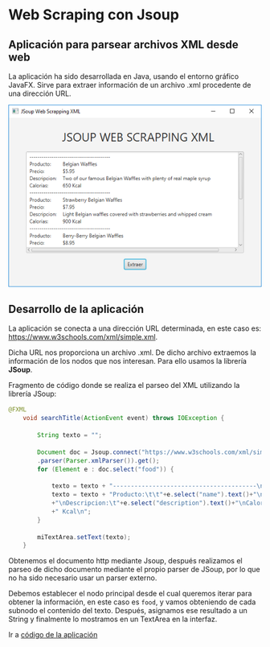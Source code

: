 # Web Scraping con Jsoup
## Aplicación para parsear archivos XML desde web

La aplicación ha sido desarrollada en Java, usando el entorno gráfico JavaFX. Sirve para extraer información de un archivo .xml procedente de una dirección URL.

<p align="center">
  <img src="https://github.com/sergiosabater/PSP/blob/master/Recursos/Imagenes/JSoup%20Scraping.PNG" width="600"/>
</p>


## Desarrollo de la aplicación

La aplicación se conecta a una dirección URL determinada, en este caso es: https://www.w3schools.com/xml/simple.xml.

Dicha URL nos proporciona un archivo .xml. De dicho archivo extraemos la información de los nodos que nos interesan. Para ello usamos la librería **JSoup**.

Fragmento de código donde se realiza el parseo del XML utilizando la librería JSoup:

```java
@FXML
    void searchTitle(ActionEvent event) throws IOException {
        
        String texto = "";

        Document doc = Jsoup.connect("https://www.w3schools.com/xml/simple.xml")
        .parser(Parser.xmlParser()).get();
        for (Element e : doc.select("food")) {
            
            texto = texto + "----------------------------------------\n";
            texto = texto + "Producto:\t\t"+e.select("name").text()+"\nPrecio:\t\t"+e.select("price").text()
            +"\nDescripcion:\t"+e.select("description").text()+"\nCalorias:\t\t"+e.select("calories").text()
            +" Kcal\n";
        }

        miTextArea.setText(texto);
    }

```
Obtenemos el documento http mediante Jsoup, después realizamos el parseo de dicho documento mediante el propio parser de JSoup, por lo que no ha sido necesario usar un parser externo.

Debemos establecer el nodo principal desde el cual queremos iterar para obtener la información, en este caso es `food`, y vamos obteniendo de cada subnodo el contenido del texto. Después, asignamos ese resultado a un String y finalmente lo mostramos en un TextArea en la interfaz.



Ir a [código de la aplicación](https://github.com/sergiosabater/PSP/tree/master/Actividades%20Java/YouTubeDownloader)
